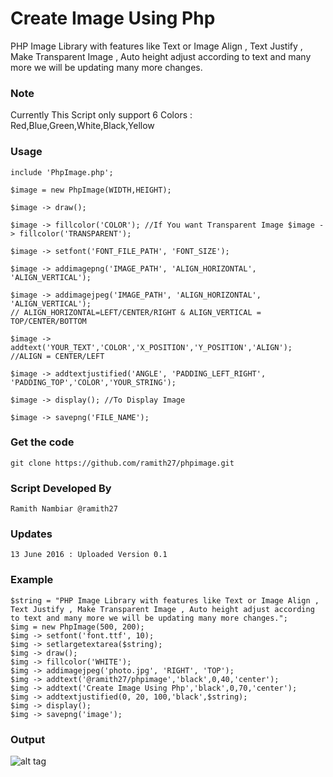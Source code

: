# Create Image Using Php 

PHP Image Library with features like Text or Image Align , Text Justify , Make Transparent Image , Auto height adjust according to text and many more we will be updating many more changes.

### Note
Currently This Script only support 6 Colors : Red,Blue,Green,White,Black,Yellow

### Usage

    include 'PhpImage.php';

    $image = new PhpImage(WIDTH,HEIGHT);
    
    $image -> draw();
    
    $image -> fillcolor('COLOR'); //If You want Transparent Image $image -> fillcolor('TRANSPARENT');
    
    $image -> setfont('FONT_FILE_PATH', 'FONT_SIZE');
    
    $image -> addimagepng('IMAGE_PATH', 'ALIGN_HORIZONTAL', 'ALIGN_VERTICAL');
    
    $image -> addimagejpeg('IMAGE_PATH', 'ALIGN_HORIZONTAL', 'ALIGN_VERTICAL');  
    // ALIGN_HORIZONTAL=LEFT/CENTER/RIGHT & ALIGN_VERTICAL = TOP/CENTER/BOTTOM
    
    $image -> addtext('YOUR_TEXT','COLOR','X_POSITION','Y_POSITION','ALIGN');  //ALIGN = CENTER/LEFT
    
    $image -> addtextjustified('ANGLE', 'PADDING_LEFT_RIGHT', 'PADDING_TOP','COLOR','YOUR_STRING');
    
    $image -> display(); //To Display Image
    
    $image -> savepng('FILE_NAME'); 

### Get the code

    git clone https://github.com/ramith27/phpimage.git
    
### Script Developed By
    
    Ramith Nambiar @ramith27
    
### Updates
    13 June 2016 : Uploaded Version 0.1
    
### Example
    $string = "PHP Image Library with features like Text or Image Align , Text Justify , Make Transparent Image , Auto height adjust according to text and many more we will be updating many more changes.";
    $img = new PhpImage(500, 200);
    $img -> setfont('font.ttf', 10);
    $img -> setlargetextarea($string);
    $img -> draw();
    $img -> fillcolor('WHITE');
    $img -> addimagejpeg('photo.jpg', 'RIGHT', 'TOP');
    $img -> addtext('@ramith27/phpimage','black',0,40,'center');
    $img -> addtext('Create Image Using Php','black',0,70,'center');
    $img -> addtextjustified(0, 20, 100,'black',$string);
    $img -> display();
    $img -> savepng('image');
    
### Output 
![alt tag](http://s33.postimg.org/cjq5dzxj3/test.png)

